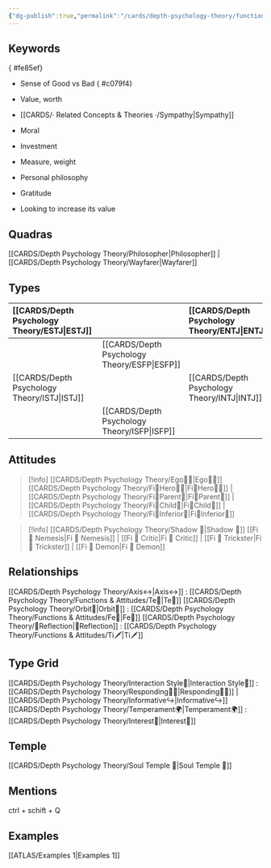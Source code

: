 ```yaml
---
{"dg-publish":true,"permalink":"/cards/depth-psychology-theory/functions-and-attitudes/fi/","created":"2022-12-27T21:20:33.776+01:00","updated":"2023-04-23T14:00:06.144+02:00"}
---
```



## Keywords
{ #fe85ef}


- Sense of Good vs Bad
{ #c079f4}

- Value, worth
- [[CARDS/· Related Concepts & Theories ·/Sympathy\|Sympathy]]
- Moral
- Investment
- Measure, weight
- Personal philosophy
- Gratitude
- Looking to increase its value

## Quadras
[[CARDS/Depth Psychology Theory/Philosopher\|Philosopher]] | [[CARDS/Depth Psychology Theory/Wayfarer\|Wayfarer]] 

## Types 

| [[CARDS/Depth Psychology Theory/ESTJ\|ESTJ]]&nbsp; |  |  [[CARDS/Depth Psychology Theory/ENTJ\|ENTJ]]      |  |
|:---------------|:-----------|:---------------|:---------------|
|  | [[CARDS/Depth Psychology Theory/ESFP\|ESFP]]   |  | [[CARDS/Depth Psychology Theory/ENFP\|ENFP]]       |
| [[CARDS/Depth Psychology Theory/ISTJ\|ISTJ]]       | |  [[CARDS/Depth Psychology Theory/INTJ\|INTJ]]      |   |
|  |  [[CARDS/Depth Psychology Theory/ISFP\|ISFP]]  |    | [[CARDS/Depth Psychology Theory/INFP\|INFP]]       |  

## Attitudes
> [!info] [[CARDS/Depth Psychology Theory/Ego🙋‍♂️\|Ego🙋‍♂️]]
[[CARDS/Depth Psychology Theory/Fi🧭Hero🦸‍♂️\|Fi🧭Hero🦸‍♂️]] | [[CARDS/Depth Psychology Theory/Fi🧭Parent🤨\|Fi🧭Parent🤨]] | [[CARDS/Depth Psychology Theory/Fi🧭Child👼\|Fi🧭Child👼]] | [[CARDS/Depth Psychology Theory/Fi🧭Inferior👶\|Fi🧭Inferior👶]]

> [!info] [[CARDS/Depth Psychology Theory/Shadow 👤\|Shadow 👤]] 
[[Fi 🔱 Nemesis\|Fi 🔱 Nemesis]] | [[Fi 🔱 Critic\|Fi 🔱 Critic]] | [[Fi 🔱 Trickster\|Fi 🔱 Trickster]] | [[Fi 🔱 Demon\|Fi 🔱 Demon]]

## Relationships 
[[CARDS/Depth Psychology Theory/Axis↔️\|Axis↔️]] : [[CARDS/Depth Psychology Theory/Functions & Attitudes/Te🏹\|Te🏹]] 
[[CARDS/Depth Psychology Theory/Orbit💫\|Orbit💫]] :  [[CARDS/Depth Psychology Theory/Functions & Attitudes/Fe💉\|Fe💉]] 
[[CARDS/Depth Psychology Theory/🔀Reflection\|🔀Reflection]]  : [[CARDS/Depth Psychology Theory/Functions & Attitudes/Ti🗡️\|Ti🗡️]]

## Type Grid 
[[CARDS/Depth Psychology Theory/Interaction Style💬\|Interaction Style💬]]  : [[CARDS/Depth Psychology Theory/Responding🧘‍♂️\|Responding🧘‍♂️]] | [[CARDS/Depth Psychology Theory/Informative↪️\|Informative↪️]]
[[CARDS/Depth Psychology Theory/Temperament🌍\|Temperament🌍]]  : [[CARDS/Depth Psychology Theory/Interest👀\|Interest👀]] 

## Temple 
[[CARDS/Depth Psychology Theory/Soul Temple 👥\|Soul Temple 👥]]

## Mentions 
ctrl + schift + Q

## Examples 
[[ATLAS/Examples 1\|Examples 1]] 
